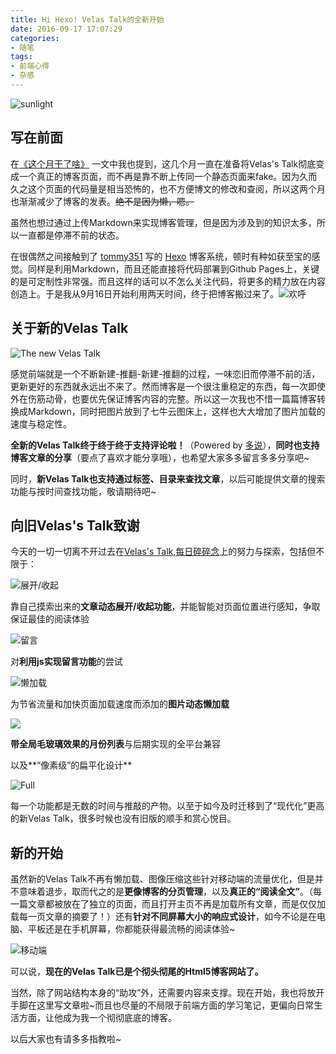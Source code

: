 ```yaml
---
title: Hi Hexo! Velas Talk的全新开始
date: 2016-09-17 17:07:29
categories:
- 随笔
tags:
- 前端心得
- 杂感
---
```


![sunlight](https://talk-1252562537.cos.ap-hongkong.myqcloud.com/images/pre/landscapes-sunlight_00338862.jpg)

## 写在前面

在[《这个月干了啥》](http://blog.velas.xyz/2016/08/05/%E8%BF%99%E4%B8%AA%E6%9C%88%E5%B9%B2%E4%BA%86%E5%95%A5%EF%BC%9F/) 一文中我也提到，这几个月一直在准备将Velas's Talk彻底变成一个真正的博客页面，而不再是靠不断上传同一个静态页面来fake。因为久而久之这个页面的代码量是相当恐怖的，也不方便博文的修改和查阅，所以这两个月也渐渐减少了博客的发表。~~绝不是因为懒，嗯。~~

虽然也想过通过上传Markdown来实现博客管理，但是因为涉及到的知识太多，所以一直都是停滞不前的状态。

在很偶然之间接触到了 [tommy351](https://github.com/hexojs/hexo) 写的 [Hexo](https://hexo.io/zh-cn/) 博客系统，顿时有种如获至宝的感觉。同样是利用Markdown，而且还能直接将代码部署到Github Pages上，关键的是可定制性非常强。而且这样的话可以不怎么关注代码，将更多的精力放在内容创造上。于是我从9月16日开始利用两天时间，终于把博客搬过来了。![欢呼](https://talk-1252562537.cos.ap-hongkong.myqcloud.com/emotions/huanhu.png)

<!--more-->



## 关于新的Velas Talk

![The new Velas Talk](https://talk-1252562537.cos.ap-hongkong.myqcloud.com/images/pre/velastalk.PNG)

感觉前端就是一个不断新建-推翻-新建-推翻的过程，一味恋旧而停滞不前的活，更新更好的东西就永远出不来了。然而博客是一个很注重稳定的东西，每一次即使外在伤筋动骨，也要优先保证博客内容的完整。所以这一次我也不惜一篇篇博客转换成Markdown，同时把图片放到了七牛云图床上，这样也大大增加了图片加载的速度与稳定性。

**全新的Velas Talk终于终于终于支持评论啦！**（Powered by [多说](http://duoshuo.com/)），**同时也支持博客文章的分享**（要点了喜欢才能分享哦），也希望大家多多留言多多分享吧~

同时，**新Velas Talk也支持通过标签、目录来查找文章**，以后可能提供文章的搜索功能与按时间查找功能，敬请期待吧~



## 向旧Velas's Talk致谢

今天的一切一切离不开过去在[Velas's Talk,每日碎碎念](http://2016.velas.xyz/talk.html)上的努力与探索，包括但不限于：

![展开/收起](https://talk-1252562537.cos.ap-hongkong.myqcloud.com/images/pre/%E6%96%87%E7%AB%A0%E5%B1%95%E5%BC%80.gif)

靠自己摸索出来的**文章动态展开/收起功能**，并能智能对页面位置进行感知，争取保证最佳的阅读体验



![留言](https://talk-1252562537.cos.ap-hongkong.myqcloud.com/images/pre/%E7%95%99%E8%A8%80.PNG)

对**利用js实现留言功能**的尝试



![懒加载](https://talk-1252562537.cos.ap-hongkong.myqcloud.com/images/pre/%E6%87%92%E5%8A%A0%E8%BD%BD.gif)

为节省流量和加快页面加载速度而添加的**图片动态懒加载**



![](https://talk-1252562537.cos.ap-hongkong.myqcloud.com/images/pre/%E6%9C%88%E4%BB%BD%E5%88%97%E8%A1%A8.gif)

**带全局毛玻璃效果的月份列表**与后期实现的全平台兼容



以及**“像素级”的扁平化设计**

![Full](https://talk-1252562537.cos.ap-hongkong.myqcloud.com/images/pre/screenshot-velas.xyz-2016-09-17-18-32-15.png)

每一个功能都是无数的时间与推敲的产物。以至于如今及时迁移到了“现代化”更高的新Velas Talk，很多时候也没有旧版的顺手和赏心悦目。



## 新的开始

虽然新的Velas Talk不再有懒加载、图像压缩这些针对移动端的流量优化，但是并不意味着退步，取而代之的是**更像博客的分页管理**，以及**真正的“阅读全文”**。（每一篇文章都被放在了独立的页面，而且打开主页不再是加载所有文章，而是仅仅加载每一页文章的摘要了！）还有**针对不同屏幕大小的响应式设计**，如今不论是在电脑、平板还是在手机屏幕，你都能获得最流畅的阅读体验~

![移动端](https://talk-1252562537.cos.ap-hongkong.myqcloud.com/images/pre/velastalk_m.PNG)

 可以说，**现在的Velas Talk已是个彻头彻尾的Html5博客网站了。**

当然，除了网站结构本身的“助攻”外，还需要内容来支撑。现在开始，我也将放开手脚在这里写文章啦~而且也尽量的不局限于前端方面的学习笔记，更偏向日常生活方面，让他成为我一个彻彻底底的博客。

以后大家也有请多多指教啦~

